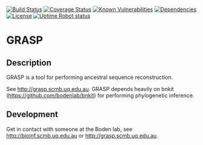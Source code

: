 [![Build Status](https://travis-ci.com/bodenlab/GRASP.svg?branch=tests)](https://travis-ci.com/bodenlab/GRASP)
[![Coverage Status](https://coveralls.io/repos/github/gabefoley/popchoose/badge.svg?branch=master)](https://coveralls.io/github/gabefoley/popchoose?branch=master)
[![Known Vulnerabilities](https://snyk.io/test/github/bodenlab/GRASP/badge.svg)](https://snyk.io/test/github/bodenlab/GRASP)
[![Dependencies](https://badgen.net/dependabot/dependabot/dependabot-core/?icon=dependabot)](https://dependabot.com/)
[![License](https://badgen.net/github/license/bodenlab/GRASP)](https://github.com/bodenlab/GRASP/blob/master/LICENSE)
[![Uptime Robot status](https://img.shields.io/uptimerobot/ratio/m784016796-898fd6b81f5906d641c5f5d4?label=uptime%20%28last%2030%20days%29)](https://stats.uptimerobot.com/GYNrxi1n1Z)
# GRASP

## Description
GRASP is a tool for performing ancestral sequence reconstruction.

See http://grasp.scmb.uq.edu.au. GRASP depends heavily on bnkit (https://github.com/bodenlab/bnkit) for performing phylogenetic inference.

## Development
Get in contact with someone at the Boden lab, see http://bioinf.scmb.uq.edu.au or http://grasp.scmb.uq.edu.au.
